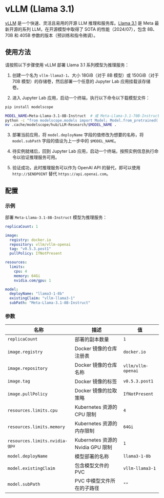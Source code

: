 # vLLM (Llama 3.1)

[vLLM](https://github.com/vllm-project/vllm) 是一个快速、灵活且易用的开源 LLM 推理和服务库。[Llama 3.1](https://llama.meta.com/) 是 Meta 最新开源的系列 LLM，在开源模型中取得了 SOTA 的性能（2024/07），包含 8B、70B 和 405B 参数的版本（预训练和指令微调）。

## 使用方法

请按照以下步骤使用 vLLM 部署 Llama 3.1 系列模型为推理服务：

1. 创建一个名为 `vllm-llama3-1`、大小 18GiB（对于 8B 模型）或 150GiB（对于 70B 模型）的存储卷，然后部署一个任意的 Jupyter Lab 应用挂载该存储卷。

2. 进入 Jupyter Lab 应用，启动一个终端，执行以下命令以下载模型文件：

```bash
pip install modelscope

MODEL_NAME=Meta-Llama-3.1-8B-Instruct  # 或 Meta-Llama-3.1-70B-Instruct
python -c "from modelscope.models import Model; Model.from_pretrained('LLM-Research/$MODEL_NAME')"
mv .cache/modelscope/hub/LLM-Research/$MODEL_NAME .
```

3. 部署当前应用，将 `model.deployName` 字段的值修改为想要的名称，将`model.subPath` 字段的值设为上一步中的 `$MODEL_NAME`。

4. 待实例就绪后，回到 Jupyter Lab 应用，启动一个终端，按照实例信息执行命令以验证推理服务可用。

5. 验证成功，此时推理服务可以作为 OpenAI API 的替代，即可以使用 `http://$ENDPOINT` 替代 `https://api.openai.com`。

## 配置

### 示例

部署 `Meta-Llama-3.1-8B-Instruct` 模型为推理服务：

```yaml
replicaCount: 1

image:
  registry: docker.io
  repository: vllm/vllm-openai
  tag: "v0.5.3.post1"
  pullPolicy: IfNotPresent

resources:
  limits:
    cpu: 4
    memory: 64Gi
    nvidia.com/gpu: 1

model:
  deployName: "llama3-1-8b"
  existingClaim: "vllm-llama3-1"
  subPath: "Meta-Llama-3.1-8B-Instruct"
```

### 参数

| 名称                          | 描述                              | 值                 |
| ----------------------------- | --------------------------------- | ------------------ |
| `replicaCount`                | 部署的副本数量                    | `1`                |
| `image.registry`              | Docker 镜像的仓库注册表           | `docker.io`        |
| `image.repository`            | Docker 镜像的仓库名称             | `vllm/vllm-openai` |
| `image.tag`                   | Docker 镜像的标签                 | `v0.5.3.post1`     |
| `image.pullPolicy`            | Docker 镜像的拉取策略             | `IfNotPresent`     |
| `resources.limits.cpu`        | Kubernetes 资源的 CPU 限制        | `4`                |
| `resources.limits.memory`     | Kubernetes 资源的内存限制         | `64Gi`             |
| `resources.limits.nvidia-gpu` | Kubernetes 资源的 Nvidia GPU 限制 | `1`                |
| `model.deployName`            | 模型部署的名称                    | `llama3-1-8b`      |
| `model.existingClaim`         | 包含模型文件的 PVC                | `vllm-llama3-1`    |
| `model.subPath`               | PVC 中模型文件所在的子路径        | `""`               |
